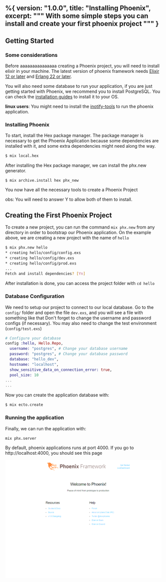 %{
  version: "1.0.0",
  title: "Installing Phoenix",
  excerpt: """
  With some simple steps you can install and create your first phoenix project
  """
}
---

## Getting Started

### Some considerations

Before aaaaaaaaaaaaaaa creating a Phoenix project, you will need to install elixir in your machine. The latest version of phoenix framework needs [Elixir 12 or later](https://hexdocs.pm/phoenix/installation.html#erlang-22-or-later) and [Erlang 22 or later](https://hexdocs.pm/phoenix/installation.html#erlang-22-or-later).

You will also need some database to run your application,  if you are just getting started with Phoenix, we recommend you to install PostgreSQL. You can check the [installation guides](https://wiki.postgresql.org/wiki/Detailed_installation_guides) to install it to your OS.

**linux users**: You might need to install the [inotify-tools](https://github.com/inotify-tools/inotify-tools/wiki) to run the phoenix application.

### Installing Phoenix

To start, install the Hex package manager. The package manager is necessary to get the Phoenix Application because some dependencies are installed with it, and some extra dependencies might need along the way.

```bash
$ mix local.hex
```

After installing the Hex package manager, we can install the phx.new generator.

```
$ mix archive.install hex phx_new
```
You now have all the necessary tools to create a Phoenix Project

obs: You will need to answer Y to allow both of them to install.


## Creating the First Phoenix Project

To create a new project, you can run the command `mix phx.new` from any directory in order to bootstrap our Phoenix application. On the example above, we are creating a new project with the name of `hello`

```bash
$ mix phx.new hello
* creating hello/config/config.exs
* creating hello/config/dev.exs
* creating hello/config/prod.exs
...
Fetch and install dependencies? [Yn]
```

After installation is done, you can access the project folder with `cd hello`

### Database Configuration

We need to setup our project to connect to our local database. Go to the `config/` folder and open the file `dev.exs`, and you will see a file with something like that
Don't forget to change the username and password configs (if necessary). You may also need to change the test environment (`config/test.exs`)
```elixir
# Configure your database
config :hello, Hello.Repo,
  username: "postgres", # Change your database username
  password: "postgres", # Change your database password
  database: "hello_dev",
  hostname: "localhost",
  show_sensitive_data_on_connection_error: true,
  pool_size: 10
...
...
```

Now you can create the application database with:

```bash
$ mix ecto.create
```

### Running the application

Finally, we can run the application with:

```bash
mix phx.server
```

By default, phoenix applications runs at port 4000. If you go to http://localhost:4000, you should see this page

![](/images/hello_phoenix.png)